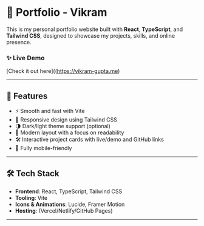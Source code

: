 # 💼 Portfolio - Vikram

This is my personal portfolio website built with **React**, **TypeScript**, and **Tailwind CSS**, designed to showcase my projects, skills, and online presence.

### ✨ Live Demo

[Check it out here]((https://vikram-gupta.me)

---

## 🚀 Features

- ⚡️ Smooth and fast with Vite
- 💅 Responsive design using Tailwind CSS
- 🌗 Dark/light theme support (optional)
- 🧠 Modern layout with a focus on readability
- 🛠️ Interactive project cards with live/demo and GitHub links
- 📱 Fully mobile-friendly

---

## 🛠️ Tech Stack

- **Frontend**: React, TypeScript, Tailwind CSS
- **Tooling**: Vite
- **Icons & Animations**: Lucide, Framer Motion
- **Hosting**: (Vercel/Netlify/GitHub Pages)

---


